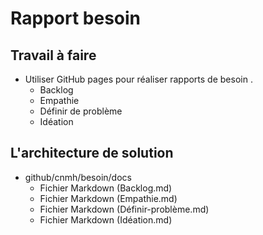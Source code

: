#  Rapport besoin

## Travail à faire 
- Utiliser GitHub pages pour réaliser rapports de besoin .
  - Backlog
  - Empathie
  - Définir de problème
  - Idéation

## L'architecture de solution 
- github/cnmh/besoin/docs
  - Fichier Markdown (Backlog.md)
  - Fichier Markdown (Empathie.md)
  - Fichier Markdown (Définir-problème.md)
  - Fichier Markdown (Idéation.md)